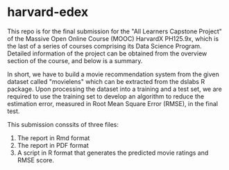 # harvard-edex
This repo is for the final submission for the "All Learners Capstone Project" of the Massive Open Online Course (MOOC) HarvardX PH125.9x, which is the last of a series of courses comprising its Data Science Program. Detailed information of the project can be obtained from the overview section of the course, and below is a summary.

In short, we have to build a movie recommendation system from the given dataset called "movielens" which can be extracted from the dslabs R package. Upon processing the dataset into a training and a test set, we are required to use the training set to develop an algorithm to reduce the estimation error, measured in Root Mean Square Error (RMSE), in the final test. 

This submission conssits of three files:

1. The report in Rmd format
2. The report in PDF format
3. A script in R format that generates the predicted movie ratings and RMSE score.
